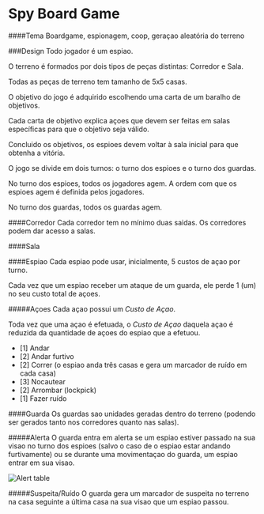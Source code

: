 Spy Board Game
==============

####Tema
Boardgame, espionagem, coop, geraçao aleatória do terreno

###Design
Todo jogador é um espiao.

O terreno é formados por dois tipos de peças distintas: Corredor e Sala.

Todas as peças de terreno tem tamanho de 5x5 casas.



O objetivo do jogo é adquirido escolhendo uma carta de um baralho de objetivos.

Cada carta de objetivo explica açoes que devem ser feitas em salas específicas
para que o objetivo seja válido.

Concluido os objetivos, os espioes devem voltar à sala inicial para que obtenha
a vitória.



O jogo se divide em dois turnos: o turno dos espioes e o turno dos guardas.

No turno dos espioes, todos os jogadores agem. A ordem com que os espioes agem
é definida pelos jogadores.

No turno dos guardas, todos os guardas agem.

####Corredor
Cada corredor tem no mínimo duas saidas.
Os corredores podem dar acesso a salas.

####Sala


####Espiao
Cada espiao pode usar, inicialmente, 5 custos de açao por turno.

Cada vez que um espiao receber um ataque de um guarda, ele perde 1 (um) no seu custo total de açoes.

#####Açoes
Cada açao possui um _Custo de Açao_.

Toda vez que uma açao é efetuada, o _Custo de Açao_ daquela açao é reduzida da quantidade
de açoes do espiao que a efetuou.

- [1] Andar
- [2] Andar furtivo
- [2] Correr (o espiao anda três casas e gera um marcador de ruído em cada casa)
- [3] Nocautear
- [2] Arrombar (lockpick)
- [1] Fazer ruído

####Guarda
Os guardas sao unidades geradas dentro do terreno (podendo ser gerados tanto nos corredores quanto nas salas).

#####Alerta
O guarda entra em alerta se um espiao estiver passado na sua visao no turno dos espioes (salvo o caso de o
espiao estar andando furtivamente) ou se durante uma movimentaçao do guarda, um espiao entrar em sua visao.

![Alert table](/SpyBoardGame/img/alert.png?raw=true)

#####Suspeita/Ruído
O guarda gera um marcador de suspeita no terreno na casa seguinte a última casa na sua visao que um espiao passou.

